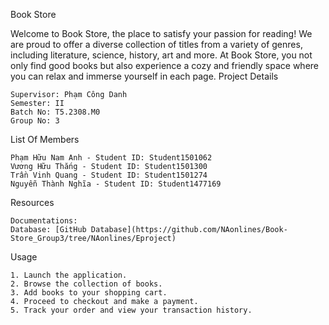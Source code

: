 Book Store

Welcome to Book Store, the place to satisfy your passion for reading! We are proud to offer a diverse collection of titles from a variety of genres, including literature, science, history, art and more. At Book Store, you not only find good books but also experience a cozy and friendly space where you can relax and immerse yourself in each page.
Project Details

    Supervisor: Phạm Công Danh
    Semester: II
    Batch No: T5.2308.M0
    Group No: 3

List Of Members

    Phạm Hữu Nam Anh - Student ID: Student1501062
    Vương Hữu Thắng - Student ID: Student1501300 
    Trần Vinh Quang - Student ID: Student1501274
    Nguyễn Thành Nghĩa - Student ID: Student1477169
Resources

    Documentations:
    Database: [GitHub Database](https://github.com/NAonlines/Book-Store_Group3/tree/NAonlines/Eproject)

Usage

    1. Launch the application.
    2. Browse the collection of books.
    3. Add books to your shopping cart.
    4. Proceed to checkout and make a payment.
    5. Track your order and view your transaction history.
